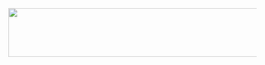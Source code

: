 <a href="https://github.com/devxb/gitanimals">
  <img
    src="https://render.gitanimals.org/lines/seongho-lim15?pet-id=643619484382274595"
    width="1000"
    height="100"
  />
</a>
  
